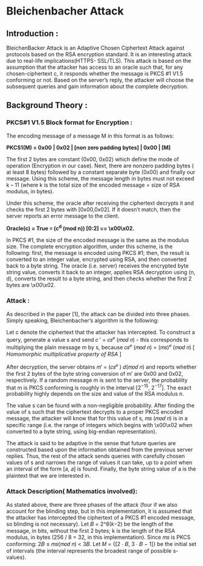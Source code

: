# Bleichenbacher Attack
## Introduction : 
BleichenBacker Attack is an Adaptive Chosen Ciphertext Attack against protocols based on the RSA encryption standard. It is an interesting attack due to real-life implications(HTTPS- SSL/TLS). This attack is based on the assumption that the attacker has access to an oracle such that, for any chosen-ciphertext c, it responds whether the message is PKCS #1 V1.5 conforming or not. Based on the server’s reply, the attacker will choose the subsequent queries and gain information about the complete decryption.

## Background Theory :

### PKCS#1 V1.5 Block format for Encryption :
The encoding message of a message M in this format is as follows:

**PKCS1(M) = 0x00 | 0x02 | [non zero padding bytes] | 0x00 | [M]**

The first 2 bytes are constant (0x00, 0x02) which define the mode of operation (Encryption in our case). Next, there are nonzero padding bytes ( at least 8 bytes) followed by a constant separate byte (0x00) and finally our message. Using this scheme, the message length in bytes must not exceed k – 11 (where k is the total size of the encoded message = size of RSA modulus, in bytes).
	
Under this scheme, the oracle after receiving the ciphertext decrypts it and checks the first 2 bytes with [0x00,0x02]. If it doesn’t match, then the server reports an error message to the client.

**Oracle(c) = True ≡ (c<sup>d</sup> (mod n)) [0:2] == \x00\x02.**

In PKCS #1, the size of the encoded message is the same as the modulus size. The complete encryption algorithm, under this scheme, is the following: first, the message is encoded using PKCS #1; then, the result is converted to an integer value, encrypted using RSA, and then converted back to a byte string. The oracle (i.e. server) receives the encrypted byte string value, converts it back to an integer, applies RSA decryption using (n, d), converts the result to a byte string, and then checks whether the first 2 bytes are \x00\x02.

### Attack :

As described in the paper [1], the attack can be divided into three phases. Simply speaking, Bleichenbacher’s algorithm is the following:

Let c denote the ciphertext that the attacker has intercepted. To construct a query, generate a value s and send 𝑐 ′ = 𝑐𝑠<sup>𝑒</sup> (𝑚𝑜𝑑 𝑛) - this corresponds to multiplying the plain message m by s, because 𝑐𝑠<sup>𝑒</sup> (𝑚𝑜𝑑 𝑛) = (𝑚𝑠)<sup>𝑒</sup> (𝑚𝑜𝑑 𝑛) [ *Homomorphic multiplicative property of RSA* ]

After decryption, the server obtains 𝑚′ = (𝑐𝑠<sup>𝑒</sup> ) 𝑑(𝑚𝑜𝑑 𝑛) and reports whether the first 2 bytes of the byte string conversion of m’ are 0x00 and 0x02, respectively. If a random message m is sent to the server, the probability that m is PKCS conforming is roughly in the interval [2<sup>−15</sup>, 2<sup>−17</sup>]. The exact probability highly depends on the size and value of the RSA modulus n. 

The value s can be found with a non-negligible probability. After finding the value of s such that the ciphertext decrypts to a proper PKCS encoded message, the attacker will know that for this value of s, 𝑚𝑠 (𝑚𝑜𝑑 𝑛) is in a specific range (i.e. the range of integers which begins with \x00\x02 when converted to a byte string, using big-endian representation). 

The attack is said to be adaptive in the sense that future queries are constructed based upon the information obtained from the previous server replies. Thus, the rest of the attack sends queries with carefully chosen values of s and narrows the range of values it can take, up to a point when an interval of the form [𝑎, 𝑎] is found. Finally, the byte string value of a is the plaintext that we are interested in.


### Attack Description( Mathematics involved):

As stated above, there are three phases of the attack (four if we also account for the blinding step, but in this implementation, it is assumed that the attacker has intercepted the ciphertext of a PKCS #1 encoded message, so blinding is not necessary). 
Let 𝐵 = 2^8(𝑘−2) be the length of the message, in bits, without the first 2 bytes; k is the length of the RSA modulus, in bytes (256 / 8 = 32, in this implementation). Since 𝑚𝑠 is PKCS conforming: 2𝐵 ≤ 𝑚𝑠(𝑚𝑜𝑑 𝑛) < 3𝐵. Let 𝑀 = {[2 ⋅ 𝐵, 3 ⋅ 𝐵 − 1]} be the initial set of intervals (the interval represents the broadest range of possible s-values).



